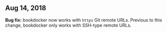 ## Aug 14, 2018

**Bug fix:** bookdocker now works with `https` Git remote URLs.
Previous to this change, bookdocker only works with SSH-type remote URLs.
